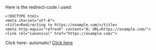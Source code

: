 Here is the redirect-code i used:
```
<!DOCTYPE html>
<meta charset="utf-8">
<title>Redirecting to https://example.com/</title>
<meta http-equiv="refresh" content="0; URL=https://example.com/">
<link rel="canonical" href="https://example.com/">
```

Click here- automatic!
[Click here](https://www.kulturgutretter.online/)
